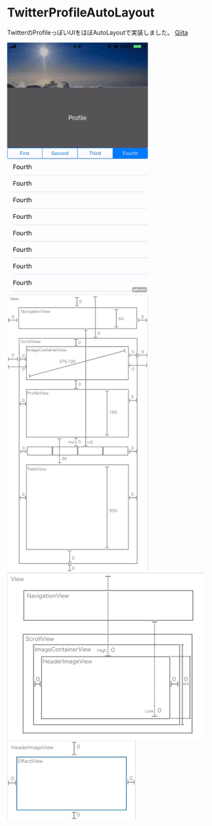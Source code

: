 # TwitterProfileAutoLayout
TwitterのProfileっぽいUIをほぼAutoLayoutで実装しました。
[Qiita](https://qiita.com/azuma317/items/b3904cb704e13741c169)

<img width="328" alt="1.png" src="https://github.com/azuma317/TwitterProfileAutoLayout/blob/master/Image/gif.gif">
<img width="328" alt="1.png" src="https://github.com/azuma317/TwitterProfileAutoLayout/blob/master/Image/1.png">
<img width="461" alt="2.png" src="https://github.com/azuma317/TwitterProfileAutoLayout/blob/master/Image/2.png">
<img width="300" alt="3.png" src="https://github.com/azuma317/TwitterProfileAutoLayout/blob/master/Image/3.png">
